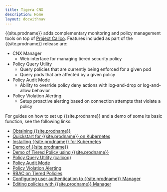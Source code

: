 ```yaml
---
title: Tigera CNX
description: Home
layout: docwithnav
---
```


{{site.prodname}} adds complementary monitoring and policy management
tools on top of [Project Calico](about-calico). Features included as part of
the {{site.prodname}} release are:


* CNX Manager
  * Web interface for managing tiered security policy
* Policy Query Utility
  * Query policies that are currently being enforced for a given pod
  * Query pods that are affected by a given policy
* Policy Audit Mode
  * Ability to override policy deny actions with log-and-drop or log-and-allow behavior
* Policy Violation Alerting
  * Setup proactive alerting based on connection attempts that violate a policy

For guides on how to set up {{site.prodname}} and a demo of some its basic function, see the following links:


* [Obtaining {{site.prodname}}](../getting-started/)
* [Quickstart for {{site.prodname}} on Kubernetes](../getting-started/kubernetes/)
* [Installing {{site.prodname}} for Kubernetes](../getting-started/kubernetes/installation/hosted/)
* [Demo of {{site.prodname}}](../getting-started/essentials/simple-policy-essentials)
* [Demo of Tiered Policy using {{site.prodname}}](../getting-started/essentials/tiered-policy-essentials)
* [Policy Query Utility (calicoq)](../reference/calicoq/)
* [Policy Audit Mode](../reference/essentials/policy-auditing)
* [Policy Violation Alerting](../reference/essentials/policy-violations)
* [RBAC on Tiered Policies](../reference/essentials/rbac-tiered-policies)
* [Configuring user authentication to {{site.prodname}} Manager](../reference/essentials/authentication)
* [Editing policies with {{site.prodname}} Manager](../reference/essentials/policy-editor)
